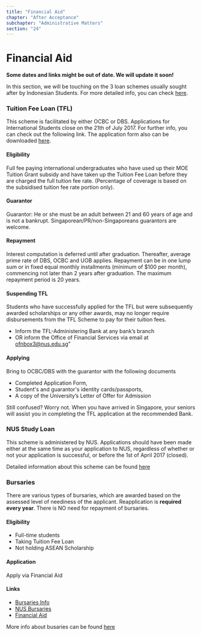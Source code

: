 ```yaml
---
title: "Financial Aid"
chapter: "After Acceptance"
subchapter: "Administrative Matters"
section: "24"
---
```


# Financial Aid

**Some dates and links might be out of date. We will update it soon!**

In this section, we will be touching on the 3 loan schemes usually sought after by Indonesian Students. For more detailed info, you can check [here](http://www.nus.edu.sg/oam/financialaid.html).

### Tuition Fee Loan (TFL)

This scheme is facilitated by either OCBC or DBS.
Applications for International Students close on the 21th of July 2017. For further info, you can check out the following link. The application form also can be downloaded [here](http://www.nus.edu.sg/oam/financialaid/loans/financial-loans-tuitionfee.html).

#### Eligibility

Full fee paying international undergraduates who have used up their MOE Tuition Grant subsidy and have taken up the Tuition Fee Loan before they are charged the full tuition fee rate. (Percentage of coverage is based on the subsidised tuition fee rate portion only).

#### Guarantor

Guarantor: He or she must be an adult between 21 and 60 years of age and is not a bankrupt. Singaporean/PR/non-Singaporeans guarantors are welcome.

#### Repayment

Interest computation is deferred until after graduation. Thereafter, average prime rate of DBS, OCBC and UOB applies. Repayment can be in one lump sum or in fixed equal monthly installments (minimum of \$100 per month), commencing not later than 2 years after graduation. The maximum repayment period is 20 years.

#### Suspending TFL

Students who have successfully applied for the TFL but were subsequently awarded scholarships or any other awards, may no longer require disbursements from the TFL Scheme to pay for their tuition fees.

- Inform the TFL-Administering Bank at any bank’s branch
- OR inform the Office of Financial Services via email at ofnbox3@nus.edu.sg"

#### Applying

Bring to OCBC/DBS with the guarantor with the following documents

- Completed Application Form,
- Student's and guarantor's identity cards/passports,
- A copy of the University’s Letter of Offer for Admission

Still confused? Worry not. When you have arrived in Singapore, your seniors will assist you in completing the TFL application at the recommended Bank.

### NUS Study Loan

This scheme is administered by NUS. Applications should have been made either at the same time as your application to NUS, regardless of whether or not your application is successful, or before the 1st of April 2017 (closed).

Detailed information about this scheme can be found [here](http://www.nus.edu.sg/oam/financialaid/financial-application.html)

### Bursaries

There are various types of bursaries, which are awarded based on the assessed level of neediness of the applicant. Reapplication is **required every year**. There is NO need for repayment of bursaries.

#### Eligibility

- Full-time students
- Taking Tuition Fee Loan
- Not holding ASEAN Scholarship

#### Application

Apply via Financial Aid

#### Links

- [Bursaries Info](http://www.nus.edu.sg/oam/financialaid/bursaries/financial-bursaries.html)
- [NUS Bursaries](http://www.nus.edu.sg/oam/financialaid/bursaries/financial-bursaries-nus.html)
- [Financial Aid](http://www.nus.edu.sg/oam/financialaid/financial-application.html)

More info about busaries can be found [here](http://www.nus.edu.sg/oam/financialaid/bursaries/financial-bursaries.html)
